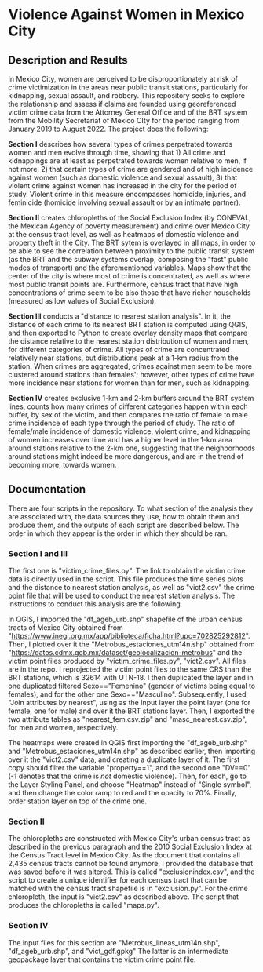 # Violence Against Women in Mexico City

## Description and Results

In Mexico City, women are perceived to be disproportionately at risk of crime victimization in the areas near public transit stations, particularly for kidnapping, sexual assault, and robbery. This repository seeks to explore the relationship and assess if claims are founded using georeferenced victim crime data from the Attorney General Office and of the BRT system from the Mobility Secretariat of Mexico CIty for the period ranging from January 2019 to August 2022. The project does the following:

**Section I** describes how several types of crimes perpetrated towards women and men evolve through time, showing that 1) All crime and kidnappings are at least as perpetrated towards women relative to men, if not more, 2) that certain types of crime are gendered and of high incidence against women (such as domestic violence and sexual assault), 3) that violent crime against women has increased in the city for the period of study. Violent crime in this measure encompasses homicide, injuries, and feminicide (homicide involving sexual assault or by an intimate partner). 

**Section II** creates chloropleths of the Social Exclusion Index (by CONEVAL, the Mexican Agency of poverty measurement) and crime over Mexico City at the census tract level, as well as heatmaps of domestic violence and property theft in the City. The BRT sytem is overlayed in all maps, in order to be able to see the correlation between proximity to the public transit system (as the BRT and the subway systems overlap, composing the "fast" public modes of transport) and the aforementioned variables. Maps show that the center of the city is where most of crime is concentrated, as well as where most public transit points are. Furthermore, census tract that have high concentrations of crime seem to be also those that have richer households (measured as low values of Social Exclusion).

**Section III** conducts a "distance to nearest station analysis". In it, the distance of each crime to its nearest BRT station is computed using QGIS, and then exported to Python to create overlay density maps that compare the distance relative to the nearest station distribution of women and men, for different categories of crime. All types of crime are concentrated relatively near stations, but distributions peak at a 1-km radius from the station. When crimes are aggregated, crimes against men seem to be more clustered around stations than females'; however, other types of crime have more incidence near stations for women than for men, such as kidnapping. 

**Section IV** creates exclusive 1-km and 2-km buffers around the BRT system lines, counts how many crimes of different categories happen within each buffer, by sex of the victim, and then compares the ratio of female to male crime incidence of each type through the period of study. The ratio of female/male incidence of domestic violence, violent crime, and kidnapping of women increases over time and has a higher level in the 1-km area around stations relative to the 2-km one, suggesting that the neighborhoods around stations might indeed be more dangerous, and are in the trend of becoming more, towards women.  

## Documentation

There are four scripts in the repository. To what section of the analysis they are associated with, the data sources they use, how to obtain them and produce them, and the outputs of each script are described below. The order in which they appear is the order in which they should be ran. 

### Section I and III

The first one is "victim_crime_files.py". The link to obtain the victim crime data is directly used in the script. This file produces the time series plots and the distance to nearest station analysis, as well as "vict2.csv" the crime point file that will be used to conduct the nearest station analysis. The instructions to conduct this analysis are the following.

In QGIS, I imported the "df_ageb_urb.shp" shapefile of the urban census tracts of Mexico City obtained from "https://www.inegi.org.mx/app/biblioteca/ficha.html?upc=702825292812". Then, I plotted over it the "Metrobus_estaciones_utm14n.shp" obtained from "https://datos.cdmx.gob.mx/dataset/geolocalizacion-metrobus" and the victim point files produced by "victim_crime_files.py", "vict2.csv". All files are in the repo. I reprojected the victim point files to the same CRS than the BRT stations, which is 32614 with UTN-18. I then duplicated the layer and in one duplicated filtered Sexo=="Femenino" (gender of victims being equal to females), and for the other one Sexo=="Masculino". Subsequently, I used "Join attributes by nearest", using as the Input layer the point layer (one for female, one for male) and over it the BRT stations layer. Then, I exported the two attribute tables as "nearest_fem.csv.zip" and "masc_nearest.csv.zip", for men and women, respectively. 

The heatmaps were created in QGIS first importing the "df_ageb_urb.shp" and "Metrobus_estaciones_utm14n.shp" as described earlier, then importing over it the "vict2.csv" data, and creating a duplicate layer of it. The first copy should filter the variable "property==1", and the second one "DV==0" (-1 denotes that the crime is _not_ domestic violence). Then, for each, go to the Layer Styling Panel, and choose "Heatmap" instead of "Single symbol", and then change the color ramp to red and the opacity to 70%. Finally, order station layer on top of the crime one. 

### Section II

The chloropleths are constructed with Mexico City's urban census tract as described in the previous paragraph and the 2010 Social Exclusion Index at the Census Tract level in Mexico City. As the document that contains all 2,435 census tracts cannot be found anymore, I provided the database that was saved before it was altered. This is called "exclusionindex.csv", and the script to create a unique identifier for each census tract that can be matched with the census tract shapefile is in "exclusion.py". For the crime chloropleth, the input is "vict2.csv" as described above. The script that produces the chloropleths is called "maps.py".

### Section IV

The input files for this section are "Metrobus_lineas_utm14n.shp", "df_ageb_urb.shp", and "vict_gdf.gpkg" The latter is an intermediate geopackage layer that contains the victim crime point file. 















